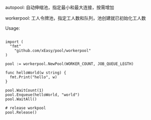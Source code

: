 autopool:
    自动伸缩池，指定最小和最大连接，按需增加

workerpool:
    工人令牌池，指定工人数和队列，池创建就已初始化工人数

Usage:

```golang

import (
  "fmt"
	"github.com/xEasy/pool/workerpool"
)

pool := workerpool.NewPool(WORKER_COUNT, JOB_QUEUE_LEGTH)

func helloWorld(w string) {
  fmt.Print("hello", w)
}

pool.WaitCount(1)
pool.Enqueue(helloWorld, "world")
pool.WaitAll()

# release workpool
pool.Release()

```
